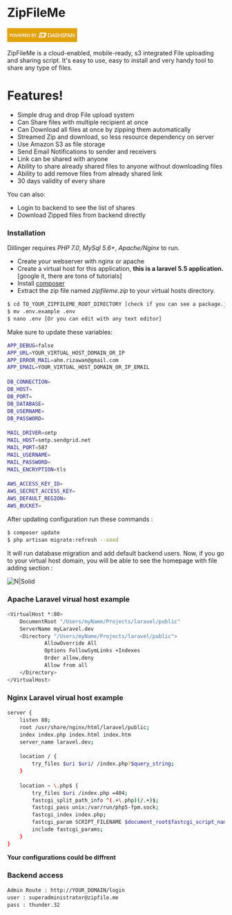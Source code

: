 # ZipFileMe

![N|Solid](https://raw.githubusercontent.com/arizawan/app-docs/25d354ad/powered_by.png)

ZipFileMe is a cloud-enabled, mobile-ready, s3 integrated File uploading and sharing script. It's easy to use, easy to install and very handy tool to share any type of files.

# Features!

  - Simple drug and drop File upload system
  - Can Share files with multiple recipient at once
  - Can Download all files at once by zipping them automatically
  - Streamed Zip and download, so less resource dependency on server
  - Use Amazon S3 as file storage
  - Send Email Notifications to sender and receivers
  - Link can be shared with anyone
  - Ability to share already shared files to anyone without downloading files
  - Ability to add remove files from already shared link
  -  30 days validity of every share

You can also:
  - Login to backend to see the list of shares
  - Download Zipped files from backend directly


### Installation

Dillinger requires *PHP 7.0*, *MySql 5.6+*, *Apache/Nginx* to run.

- Create your webserver with nginx or apache
- Create a virtual host for this application, **this is a laravel 5.5 application.** [google it, there are tons of tutorials]
- Install [composer](https://getcomposer.org/) 
- Extract the zip file named *zipfileme.zip* to your virtual hosts directory.

```sh
$ cd TO_YOUR_ZIPFILEME_ROOT_DIRECTORY [check if you can see a package.json file]
$ mv .env.example .env
$ nano .env [Or you can edit with any text editor]
```
Make sure to update these variables:

```sh
APP_DEBUG=false
APP_URL=YOUR_VIRTUAL_HOST_DOMAIN_OR_IP
APP_ERROR_MAIL=ahm.rizawan@gmail.com
APP_EMAIL=YOUR_VIRTUAL_HOST_DOMAIN_OR_IP_EMAIL

DB_CONNECTION=
DB_HOST=
DB_PORT=
DB_DATABASE=
DB_USERNAME=
DB_PASSWORD=

MAIL_DRIVER=smtp
MAIL_HOST=smtp.sendgrid.net
MAIL_PORT=587
MAIL_USERNAME=
MAIL_PASSWORD=
MAIL_ENCRYPTION=tls

AWS_ACCESS_KEY_ID=
AWS_SECRET_ACCESS_KEY=
AWS_DEFAULT_REGION=
AWS_BUCKET=
```
After updating configuration run these commands :

```sh
$ composer update
$ php artisan migrate:refresh --seed
```
It will run database migration and add default backend users. Now, if you go to your virtual host domain, you will be able to see the homepage with file adding section :

![N|Solid](https://cdn.rawgit.com/arizawan/app-docs/19af03a8/zipfileme/01.%20Upload.png)

### Apache Laravel virual host example

```sh
<VirtualHost *:80>
    DocumentRoot "/Users/myName/Projects/laravel/public"
    ServerName myLaravel.dev
    <Directory "/Users/myName/Projects/laravel/public">
            AllowOverride All
            Options FollowSymLinks +Indexes
            Order allow,deny
            Allow from all
    </Directory>
</VirtualHost>
```
### Nginx Laravel virual host example

```sh
server {
    listen 80;
    root /usr/share/nginx/html/laravel/public;
    index index.php index.html index.htm
    server_name laravel.dev;
    
    location / {
        try_files $uri $uri/ /index.php?$query_string;
    }

    location ~ \.php$ {
        try_files $uri /index.php =404;
        fastcgi_split_path_info ^(.+\.php)(/.+)$;
        fastcgi_pass unix:/var/run/php5-fpm.sock;
        fastcgi_index index.php;
        fastcgi_param SCRIPT_FILENAME $document_root$fastcgi_script_name;
        include fastcgi_params;
    }
}
```
**Your configurations could be diffrent**

### Backend access
```sh
Admin Route : http://YOUR_DOMAIN/login
user : superadministrator@zipfile.me
pass : thunder.32
```
